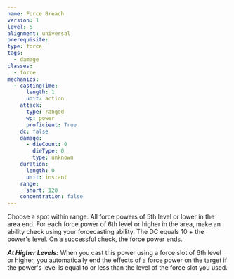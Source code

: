 ```yaml
---
name: Force Breach
version: 1
level: 5
alignment: universal
prerequisite: 
type: force
tags:
  - damage
classes:
  - force
mechanics:
  - castingTime:
      length: 1
      unit: action
    attack:
      type: ranged
      wp: power
      proficient: True
    dc: false
    damage:
      - dieCount: 0
        dieType: 0
        type: unknown
    duration:
      length: 0
      unit: instant
    range:
      short: 120
    concentration: false
---
```

Choose a spot within range. All force powers of 5th level or lower in the area end. For each force power of 6th level or higher in the area, make an ability check using your forcecasting ability. The DC equals 10 + the power's level. On a successful check, the force power ends.

***__At Higher Levels__:*** When you cast this power using a force slot of 6th level or higher, you automatically end the effects of a force power on the target if the power's level is equal to or less than the level of the force slot you used.
    